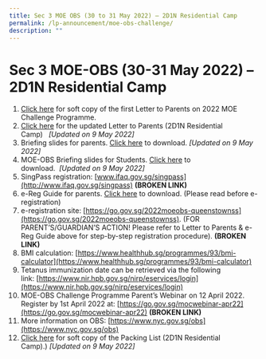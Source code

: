 ```yaml
---
title: Sec 3 MOE OBS (30 to 31 May 2022) – 2D1N Residential Camp
permalink: /lp-announcement/moe-obs-challenge/
description: ""
---
```

Sec 3 MOE-OBS (30-31 May 2022) – 2D1N Residential Camp
======================================================

1.  [Click here](/files/OBS/SEC-3-MOE-OBS-Letter-to-Parents-22-Mar-2022.pdf) for soft copy of the first Letter to Parents on 2022 MOE Challenge Programme.
2.  [Click here](/files/OBS/QTSS-OBS-updates-for-parents.pdf) for the updated Letter to Parents (2D1N Residential Camp)   _\[Updated on 9 May 2022\]_
3.  Briefing slides for parents. [Click here](/files/OBS/QTSS-OBS-Parent-Brief-Slides-2D1N-2022_compressed.pdf) to download. _\[Updated on 9 May 2022\]_
4.  MOE-OBS Briefing slides for Students. [Click here](/files/OBS/QTSS-OBS-Students-Briefing-Slides-2D1N-2022.pdf) to download.  _\[Updated on 9 May 2022\]_
5.  SingPass registration: [www.ifaq.gov.sg/singpass](http://www.ifaq.gov.sg/singpass) **(BROKEN LINK)**
6.  e-Reg Guide for parents. [Click here](/files/OBS/05_E_RegGuide_Parents_2022.pdf) to download. (Please read before e-registration)
7.  e-registration site: [https://go.gov.sg/2022moeobs-queenstownss](https://go.gov.sg/2022moeobs-queenstownss). (FOR PARENT’S/GUARDIAN’S ACTION! Please refer to Letter to Parents & e-Reg Guide above for step-by-step registration procedure). **(BROKEN LINK)**
8.  BMI calculation: [https://www.healthhub.sg/programmes/93/bmi-calculator](https://www.healthhub.sg/programmes/93/bmi-calculator)
9.  Tetanus immunization date can be retrieved via the following link: [https://www.nir.hpb.gov.sg/nirp/eservices/login](https://www.nir.hpb.gov.sg/nirp/eservices/login)
10.  MOE-OBS Challenge Programme Parent’s Webinar on 12 April 2022. Register by 1st April 2022 at: [https://go.gov.sg/mocwebinar-apr22](https://go.gov.sg/mocwebinar-apr22) **(BROKEN LINK)**
11.  More information on OBS: [https://www.nyc.gov.sg/obs](https://www.nyc.gov.sg/obs)
12.  [Click here](/files/OBS/QTSS-OBS-Packing-List-2D1N-2022.pdf) for soft copy of the Packing List (2D1N Residential Camp).) _\[Updated on 9 May 2022\]_